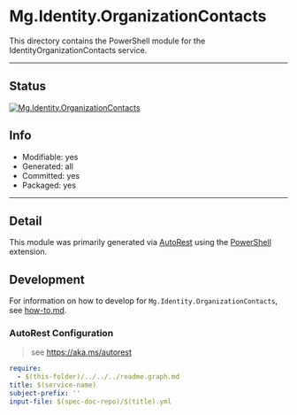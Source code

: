 <!-- region Generated -->
# Mg.Identity.OrganizationContacts
This directory contains the PowerShell module for the IdentityOrganizationContacts service.

---
## Status
[![Mg.Identity.OrganizationContacts](https://img.shields.io/powershellgallery/v/Mg.Identity.OrganizationContacts.svg?style=flat-square&label=Mg.Identity.OrganizationContacts "Mg.Identity.OrganizationContacts")](https://www.powershellgallery.com/packages/Mg.Identity.OrganizationContacts/)

## Info
- Modifiable: yes
- Generated: all
- Committed: yes
- Packaged: yes

---
## Detail
This module was primarily generated via [AutoRest](https://github.com/Azure/autorest) using the [PowerShell](https://github.com/Azure/autorest.powershell) extension.

## Development
For information on how to develop for `Mg.Identity.OrganizationContacts`, see [how-to.md](how-to.md).
<!-- endregion -->

### AutoRest Configuration

> see https://aka.ms/autorest

``` yaml
require:
  - $(this-folder)/../../../readme.graph.md
title: $(service-name)
subject-prefix: ''
input-file: $(spec-doc-repo)/$(title).yml
```
